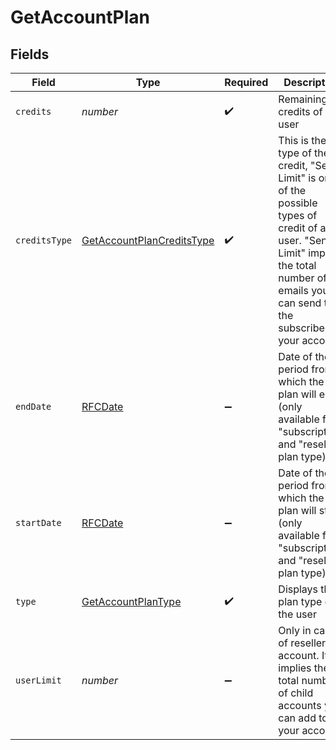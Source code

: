 # GetAccountPlan


## Fields

| Field                                                                                                                                                                                           | Type                                                                                                                                                                                            | Required                                                                                                                                                                                        | Description                                                                                                                                                                                     | Example                                                                                                                                                                                         |
| ----------------------------------------------------------------------------------------------------------------------------------------------------------------------------------------------- | ----------------------------------------------------------------------------------------------------------------------------------------------------------------------------------------------- | ----------------------------------------------------------------------------------------------------------------------------------------------------------------------------------------------- | ----------------------------------------------------------------------------------------------------------------------------------------------------------------------------------------------- | ----------------------------------------------------------------------------------------------------------------------------------------------------------------------------------------------- |
| `credits`                                                                                                                                                                                       | *number*                                                                                                                                                                                        | :heavy_check_mark:                                                                                                                                                                              | Remaining credits of the user                                                                                                                                                                   | 8755                                                                                                                                                                                            |
| `creditsType`                                                                                                                                                                                   | [GetAccountPlanCreditsType](../../models/shared/getaccountplancreditstype.md)                                                                                                                   | :heavy_check_mark:                                                                                                                                                                              | This is the type of the credit, "Send Limit" is one of the possible types of credit of a user. "Send Limit" implies the total number of emails you can send to the subscribers in your account. | sendLimit                                                                                                                                                                                       |
| `endDate`                                                                                                                                                                                       | [RFCDate](../../types/rfcdate.md)                                                                                                                                                               | :heavy_minus_sign:                                                                                                                                                                              | Date of the period from which the plan will end (only available for "subscription" and "reseller" plan type)                                                                                    | 2017-01-31                                                                                                                                                                                      |
| `startDate`                                                                                                                                                                                     | [RFCDate](../../types/rfcdate.md)                                                                                                                                                               | :heavy_minus_sign:                                                                                                                                                                              | Date of the period from which the plan will start (only available for "subscription" and "reseller" plan type)                                                                                  | 2016-12-31                                                                                                                                                                                      |
| `type`                                                                                                                                                                                          | [GetAccountPlanType](../../models/shared/getaccountplantype.md)                                                                                                                                 | :heavy_check_mark:                                                                                                                                                                              | Displays the plan type of the user                                                                                                                                                              | subscription                                                                                                                                                                                    |
| `userLimit`                                                                                                                                                                                     | *number*                                                                                                                                                                                        | :heavy_minus_sign:                                                                                                                                                                              | Only in case of reseller account. It implies the total number of child accounts you can add to your account.                                                                                    | 10                                                                                                                                                                                              |